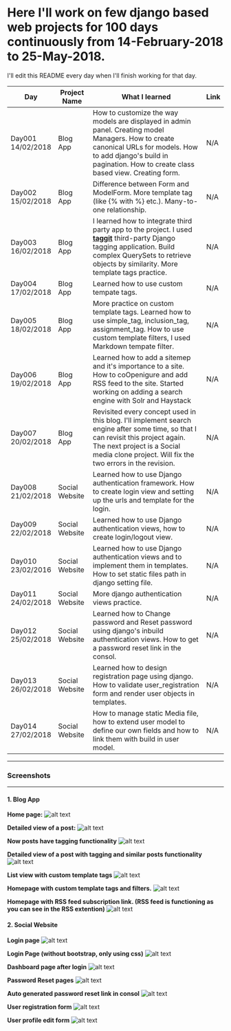 # Here I'll work on few django based web projects for 100 days continuously from 14-February-2018 to 25-May-2018.
I'll edit this README every day when I'll finish working for that day.

| Day      | Project Name |         What I learned                                               | Link        |
|----------|--------------|----------------------------------------------------------------------|-------------|
| Day001 <br> 14/02/2018  | Blog App     | How to customize the way models are displayed in admin panel. Creating model Managers. How to create canonical URLs for models. How to add django's build in pagination. How to create class based view. Creating form. | N/A |
| Day002 <br> 15/02/2018 | Blog App | Difference between Form and ModelForm. More template tag (like {% with %} etc.). Many-to-one relationship. | N/A |
| Day003 <br> 16/02/2018 | Blog App | I learned how to integrate third party app to the project. I used **[taggit](https://github.com/alex/django-taggit)** third-party Django tagging application. Build complex QuerySets to retrieve objects by similarity. More template tags practice. | N/A |
| Day004 <br> 17/02/2018 | Blog App | Learned how to use custom tempate tags. | N/A |
| Day005 <br> 18/02/2018 | Blog App | More practice on custom template tags. Learned how to use simple_tag, inclusion_tag, assignment_tag. How to use custom template filters, I used Markdown tempate filter. | N/A |
| Day006 <br> 19/02/2018 | Blog App | Learned how to add a sitemep and it's importance to a site. How to coOpenigure and add RSS feed to the site. Started working on adding a search engine with Solr and Haystack | N/A |
| Day007 <br> 20/02/2018 | Blog App | Revisited every concept used in this blog. I'll implement search engine after some time, so that I can revisit this project again. The next project is a Social media clone project. Will fix the two errors in the revision. | N/A |
| Day008 <br> 21/02/2018 | Social Website | Learned how to use Django authentication framework. How to create login view and setting up the urls and template for the login. | N/A |
| Day009 <br> 22/02/2018 | Social Website | Learned how to use Django authentication views, how to create login/logout view. | N/A |
| Day010 <br> 23/02/2016 | Social Website | Learned how to use Django authentication views and to implement them in templates. How to set static files path in django setting file. | N/A |
| Day011 <br> 24/02/2018 | Social Website | More django authentication views practice. | N/A |
| Day012 <br> 25/02/2018 | Social Website | Learned how to Change password and Reset password using django's inbuild authentication views. How to get a password reset link in the consol. | N/A |
| Day013 <br> 26/02/2018 | Social Website | Learned how to design registration page using django. How to validate user_registration form and render user objects in templates. | N/A |
| Day014 <br> 27/02/2018 | Social Website | How to manage static Media file, how to extend user model to define our own fields and how to link them with build in user model. | N/A |



----------
### Screenshots
----------
#### 1. Blog App
**Home page:**
![alt text](Screenshots/BlogApp/Screenshot1.png)

**Detailed view of a post:**
![alt text](Screenshots/BlogApp/Screenshot2.png)

**Now posts have tagging functionality**
![alt text](Screenshots/BlogApp/Screenshot4.png)

**Detailed view of a post with tagging and similar posts functionality**
![alt text](Screenshots/BlogApp/Screenshot3.png)

**List view with custom template tags**
![alt text](Screenshots/BlogApp/Screenshot5.png)

**Homepage with custom template tags and filters.**
![alt text](Screenshots/BlogApp/Screenshot6.png)

**Homepage with RSS feed subscription link. (RSS feed is functioning as you can see in the RSS extention)**
![alt text](Screenshots/BlogApp/Screenshot7.png)

#### 2. Social Website

**Login page**
![alt text](Screenshots/SocialWebsite/Screenshot1.png)

**Login Page (without bootstrap, only using css)**
![alt text](Screenshots/SocialWebsite/Screenshot2.png)

**Dashboard page after login**
![alt text](Screenshots/SocialWebsite/Screenshot3.png)

**Password Reset pages**
![alt text](Screenshots/SocialWebsite/Screenshot5.jpg)

**Auto generated password reset link in consol**
![alt text](Screenshots/SocialWebsite/Screenshot6.png)

**User registration form**
![alt text](Screenshots/SocialWebsite/Screenshot7.png)

**User profile edit form**
![alt text](Screenshots/SocialWebsite/Screenshot_profile_edit.png)



